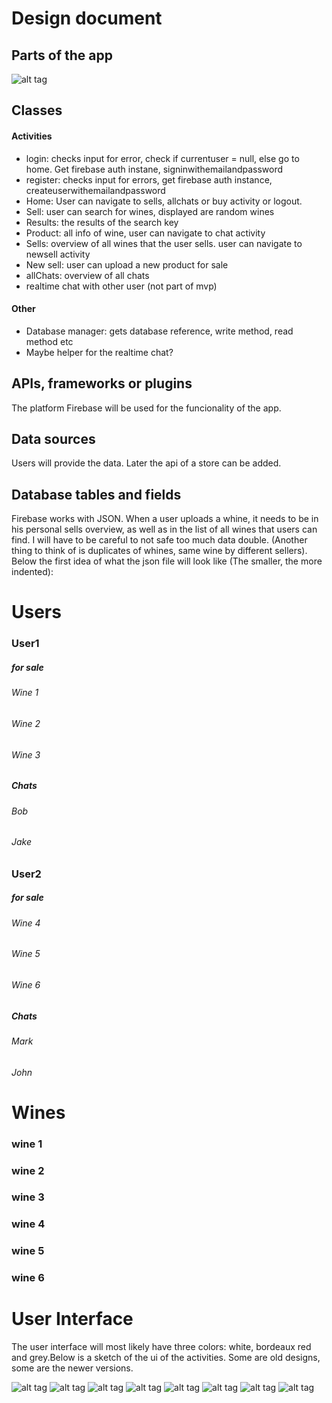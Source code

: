 # Design document

## Parts of the app
![alt tag](https://github.com/koenzijlstra/Programmeerproject/blob/master/docs/Knipsel.PNG)
 
## Classes
#### Activities 
* login: checks input for error, check if currentuser = null, else go to home. Get firebase auth instane, signinwithemailandpassword
* register: checks input for errors, get firebase auth instance, createuserwithemailandpassword
* Home: User can navigate to sells, allchats or buy activity or logout.
* Sell: user can search for wines, displayed are random wines
* Results: the results of the search key
* Product: all info of wine, user can navigate to chat activity
* Sells: overview of all wines that the user sells. user can navigate to newsell activity
* New sell: user can upload a new product for sale
* allChats: overview of all chats
* realtime chat with other user (not part of mvp)

#### Other
* Database manager: gets database reference, write method, read method etc
* Maybe helper for the realtime chat? 

## APIs, frameworks or plugins
The platform Firebase will be used for the funcionality of the app.

## Data sources
Users will provide the data. Later the api of a store can be added.

## Database tables and fields
Firebase works with JSON. When a user uploads a whine, it needs to be in his personal sells overview, as well as in the list of all wines that users can find. I will have to be careful to not safe too much data double. (Another thing to think of is duplicates of whines, same wine by different sellers). Below the first idea of what the json file will look like (The smaller, the more indented):

# Users
### User1
##### for sale
###### Wine 1
###### Wine 2
###### Wine 3
##### Chats
###### Bob
###### Jake
### User2
##### for sale
###### Wine 4
###### Wine 5
###### Wine 6
##### Chats
###### Mark
###### John

# Wines
### wine 1
### wine 2
### wine 3
### wine 4
### wine 5
### wine 6

# User Interface
The user interface will most likely have three colors: white, bordeaux red and grey.Below is a sketch of the ui of the activities. Some are old designs, some are the newer versions.

![alt tag](https://github.com/koenzijlstra/Programmeerproject/blob/master/docs/Home.PNG)
![alt tag](https://github.com/koenzijlstra/Programmeerproject/blob/master/docs/Search.PNG)
![alt tag](https://github.com/koenzijlstra/Programmeerproject/blob/master/docs/Searched.PNG)
![alt tag](https://github.com/koenzijlstra/Programmeerproject/blob/master/docs/Product.PNG)
![alt tag](https://github.com/koenzijlstra/Programmeerproject/blob/master/docs/SELLS.PNG)
![alt tag](https://github.com/koenzijlstra/Programmeerproject/blob/master/docs/NEW.PNG)
![alt tag](https://github.com/koenzijlstra/Programmeerproject/blob/master/docs/chats.PNG)
![alt tag](https://github.com/koenzijlstra/Programmeerproject/blob/master/docs/Chat.PNG)




